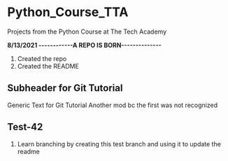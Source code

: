 # Python_Course_TTA
Projects from the Python Course at The Tech Academy

**8/13/2021 ------------A REPO IS BORN--------------**
1. Created the repo
2. Created the README

## Subheader for Git Tutorial
Generic Text for Git Tutorial
Another mod bc the first was not recognized

## Test-42
1. Learn branching by creating this test branch and using it to update the readme